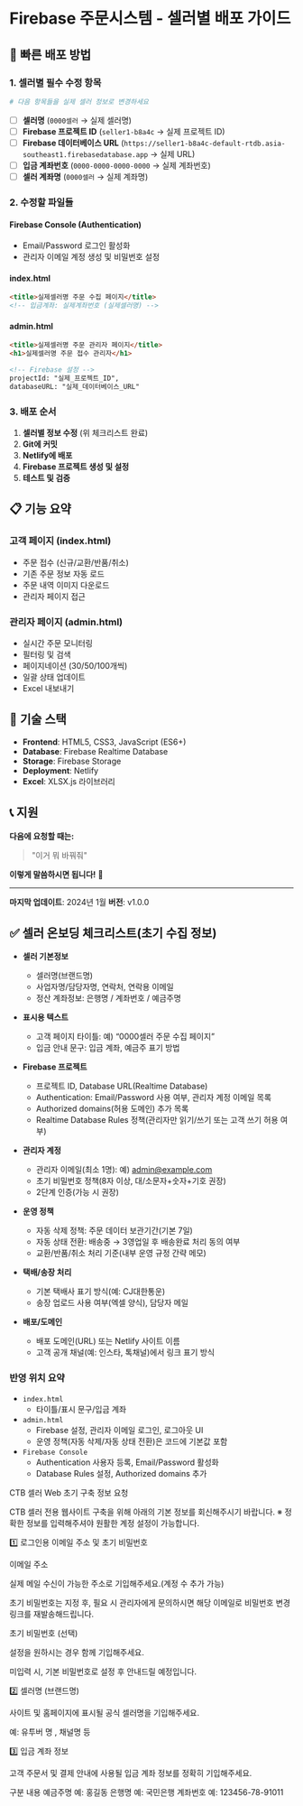 # Firebase 주문시스템 - 셀러별 배포 가이드

## 🚀 **빠른 배포 방법**

### **1. 셀러별 필수 수정 항목**

```bash
# 다음 항목들을 실제 셀러 정보로 변경하세요
```

- [ ] **셀러명** (`0000셀러` → 실제 셀러명)
- [ ] **Firebase 프로젝트 ID** (`seller1-b8a4c` → 실제 프로젝트 ID)
- [ ] **Firebase 데이터베이스 URL** (`https://seller1-b8a4c-default-rtdb.asia-southeast1.firebasedatabase.app` → 실제 URL)
- [ ] **입금 계좌번호** (`0000-0000-0000-0000` → 실제 계좌번호)
- [ ] **셀러 계좌명** (`0000셀러` → 실제 계좌명)

### **2. 수정할 파일들**

#### **Firebase Console (Authentication)**
- Email/Password 로그인 활성화
- 관리자 이메일 계정 생성 및 비밀번호 설정

#### **index.html**
```html
<title>실제셀러명 주문 수집 페이지</title>
<!-- 입금계좌: 실제계좌번호 (실제셀러명) -->
```

#### **admin.html**
```html
<title>실제셀러명 주문 관리자 페이지</title>
<h1>실제셀러명 주문 접수 관리자</h1>

<!-- Firebase 설정 -->
projectId: "실제_프로젝트_ID",
databaseURL: "실제_데이터베이스_URL"
```

### **3. 배포 순서**

1. **셀러별 정보 수정** (위 체크리스트 완료)
2. **Git에 커밋**
3. **Netlify에 배포**
4. **Firebase 프로젝트 생성 및 설정**
5. **테스트 및 검증**

## 📋 **기능 요약**

### **고객 페이지 (index.html)**
- 주문 접수 (신규/교환/반품/취소)
- 기존 주문 정보 자동 로드
- 주문 내역 이미지 다운로드
- 관리자 페이지 접근

### **관리자 페이지 (admin.html)**
- 실시간 주문 모니터링
- 필터링 및 검색
- 페이지네이션 (30/50/100개씩)
- 일괄 상태 업데이트
- Excel 내보내기

## 🔧 **기술 스택**

- **Frontend**: HTML5, CSS3, JavaScript (ES6+)
- **Database**: Firebase Realtime Database
- **Storage**: Firebase Storage
- **Deployment**: Netlify
- **Excel**: XLSX.js 라이브러리

## 📞 **지원**

**다음에 요청할 때는:**
> "이거 뭐 바꿔줘"

**이렇게 말씀하시면 됩니다!** 🎯

---

**마지막 업데이트**: 2024년 1월
**버전**: v1.0.0

## ✅ 셀러 온보딩 체크리스트(초기 수집 정보)

- **셀러 기본정보**
  - 셀러명(브랜드명)
  - 사업자명/담당자명, 연락처, 연락용 이메일
  - 정산 계좌정보: 은행명 / 계좌번호 / 예금주명

- **표시용 텍스트**
  - 고객 페이지 타이틀: 예) “0000셀러 주문 수집 페이지”
  - 입금 안내 문구: 입금 계좌, 예금주 표기 방법

- **Firebase 프로젝트**
  - 프로젝트 ID, Database URL(Realtime Database)
  - Authentication: Email/Password 사용 여부, 관리자 계정 이메일 목록
  - Authorized domains(허용 도메인) 추가 목록
  - Realtime Database Rules 정책(관리자만 읽기/쓰기 또는 고객 쓰기 허용 여부)

- **관리자 계정**
  - 관리자 이메일(최소 1명): 예) admin@example.com
  - 초기 비밀번호 정책(8자 이상, 대/소문자+숫자+기호 권장)
  - 2단계 인증(가능 시 권장)

- **운영 정책**
  - 자동 삭제 정책: 주문 데이터 보관기간(기본 7일)
  - 자동 상태 전환: 배송중 → 3영업일 후 배송완료 처리 동의 여부
  - 교환/반품/취소 처리 기준(내부 운영 규정 간략 메모)

- **택배/송장 처리**
  - 기본 택배사 표기 방식(예: CJ대한통운)
  - 송장 업로드 사용 여부(엑셀 양식), 담당자 메일

- **배포/도메인**
  - 배포 도메인(URL) 또는 Netlify 사이트 이름
  - 고객 공개 채널(예: 인스타, 톡채널)에서 링크 표기 방식

### 반영 위치 요약
- `index.html`
  - 타이틀/표시 문구/입금 계좌
- `admin.html`
  - Firebase 설정, 관리자 이메일 로그인, 로그아웃 UI
  - 운영 정책(자동 삭제/자동 상태 전환)은 코드에 기본값 포함
- `Firebase Console`
  - Authentication 사용자 등록, Email/Password 활성화
  - Database Rules 설정, Authorized domains 추가


CTB 셀러 Web 초기 구축 정보 요청

CTB 셀러 전용 웹사이트 구축을 위해 아래의 기본 정보를 회신해주시기 바랍니다.
※ 정확한 정보를 입력해주셔야 원활한 계정 설정이 가능합니다.

1️⃣ 로그인용 이메일 주소 및 초기 비밀번호

이메일 주소

실제 메일 수신이 가능한 주소로 기입해주세요.(계정 수 추가 가능)

초기 비밀번호는 지정 후, 필요 시 관리자에게 문의하시면 해당 이메일로 비밀번호 변경 링크를 재발송해드립니다.

초기 비밀번호 (선택)

설정을 원하시는 경우 함께 기입해주세요.

미입력 시, 기본 비밀번호로 설정 후 안내드릴 예정입니다.

2️⃣ 셀러명 (브랜드명)

사이트 및 홈페이지에 표시될 공식 셀러명을 기입해주세요.

예: 유투버 명 , 채널명 등

3️⃣ 입금 계좌 정보

고객 주문서 및 결제 안내에 사용될 입금 계좌 정보를 정확히 기입해주세요.

구분	내용
예금주명	예: 홍길동
은행명	예: 국민은행
계좌번호	예: 123456-78-91011
